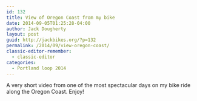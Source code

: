```yaml
---
id: 132
title: View of Oregon Coast from my bike
date: 2014-09-05T01:25:28-04:00
author: Jack Dougherty
layout: post
guid: http://jackbikes.org/?p=132
permalink: /2014/09/view-oregon-coast/
classic-editor-remember:
  - classic-editor
categories:
  - Portland loop 2014
---
```

A very short video from one of the most spectacular days on my bike ride along the Oregon Coast. Enjoy!